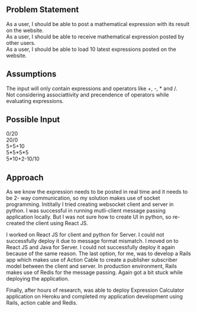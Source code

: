 ## Problem Statement
As a user, I should be able to post a mathematical expression with its result on the website.    
As a user, I should be able to receive mathematical expression posted by other users.     
As a user, I should be able to load 10 latest expressions posted on the website.

## Assumptions      
The input will only contain expressions and operators like +, -, * and /.      
Not considering associattivity and precendence of operators while evaluating expressions.

## Possible Input
0/20       
20/0        
5+5+10             
5\*5\*5\*5       
5\*10+2-10/10

## Approach
As we know the expression needs to be posted in real time and it needs to be 2- way communication, so my solution makes use of socket programming.
Inititally I tried creating websocket client and server in python. I was successful in running mutli-client message passing application locally. But I was not sure how to create UI in python, so re-created the client using React JS.

I worked on React JS for client and python for Server. I could not successfully deploy it due to message format mismatch. I moved on to React JS and Java for Server. I could not successfully deploy it again because of the same reason. The last option, for me, was to develop a Rails app  which makes use of Action Cable to create a publisher subscriber model between the client and server. In production environment, Rails makes use of Redis for the message passing. Again got a bit stuck while deploying the application.

Finally, after hours of research, was able to deploy Expression Calculator application on Heroku and completed my application development using Rails, action cable and Redis.
